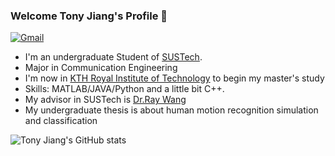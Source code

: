 ### Welcome Tony Jiang's Profile 👋
[![Gmail](https://img.shields.io/badge/-Gmail-c14438?style=flat&logo=Gmail&logoColor=white&link=mailto:11811003@mail.sustech.edu.cn)](mailto:11811003@mail.sustech.edu.cn)
- I'm an undergraduate Student of [SUSTech](https://www.sustech.edu.cn/).
- Major in Communication Engineering
- I'm now in [KTH Royal Institute of Technology](https://www.kth.se/en) to begin my master's study 
- Skills: MATLAB/JAVA/Python and a little bit C++.
- My advisor in SUSTech is [Dr.Ray Wang](https://eee.sustech.edu.cn/p/wangrui/)
- My undergraduate thesis is about human motion recognition simulation and classification

![Tony Jiang's GitHub stats](https://github-readme-stats.vercel.app/api?username=mythflipped&show_icons=true&theme=gruvbox)

